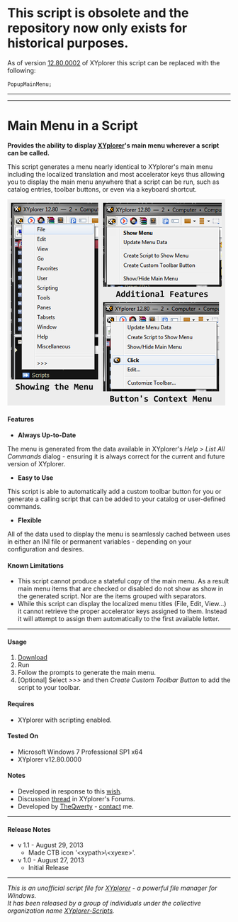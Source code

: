 # This script is obsolete and the repository now only exists for historical purposes.

As of version [12.80.0002](http://www.xyplorer.com/xyfc/viewtopic.php?p=91201#p91201) of XYplorer this script can be replaced with the following:

    PopupMainMenu;

----------

----------

# Main Menu in a Script

**Provides the ability to display [XYplorer](http://xyplorer.com/index.php)'s main menu wherever a script can be called.**

This script generates a menu nearly identical to XYplorer's main menu including the localized translation and most accelerator keys thus allowing you to display the main menu anywhere that a script can be run, such as catalog entries, toolbar buttons, or even via a keyboard shortcut.

![Screenshot of the script's various menus.](./.img/Screenshots.png)

#### Features
+ **Always Up-to-Date**

 The menu is generated from the data available in XYplorer's _Help_ > _List All Commands_ dialog - ensuring it is always correct for the current and future version of XYplorer.

+ **Easy to Use**

 This script is able to automatically add a custom toolbar button for you or generate a calling script that can be added to your catalog or user-defined commands.

+ **Flexible**

 All of the data used to display the menu is seamlessly cached between uses in either an INI file or permanent variables - depending on your configuration and desires.

#### Known Limitations
+ This script cannot produce a stateful copy of the main menu. As a result main menu items that are checked or disabled do not show as show in the generated script. Nor are the items grouped with separators.
+ While this script can display the localized menu titles (File, Edit, View...) it cannot retrieve the proper accelerator keys assigned to them. Instead it will attempt to assign them automatically to the first available letter.

----------

#### Usage
1. [Download](./MainMenu.xys?raw=true)
2. Run
3. Follow the prompts to generate the main menu.
4. [Optional] Select _>>>_ and then _Create Custom Toolbar Button_ to add the script to your toolbar.

#### Requires
+ XYplorer with scripting enabled.

#### Tested On
+ Microsoft Windows 7 Professional SP1 x64
+ XYplorer v12.80.0000

#### Notes
+ Developed in response to this [wish](http://www.xyplorer.com/xyfc/viewtopic.php?p=89396#p89396).
+ Discussion [thread](http://www.xyplorer.com/xyfc/viewtopic.php?f=7&t=10135) in XYplorer's Forums.
+ Developed by [TheQwerty](https://github.com/TheQwerty) - [contact](http://www.xyplorer.com/xyfc/memberlist.php?mode=viewprofile&u=438) me.

----------

#### Release Notes
+ v 1.1 - August 29, 2013
    - Made CTB icon '&lt;xypath&gt;\\&lt;xyexe&gt;'.
+ v 1.0 - August 27, 2013
    - Initial Release

----------


_This is an unofficial script file for [XYplorer](http://xyplorer.com/index.php) - a powerful file manager for Windows.<br>
It has been released by a group of individuals under the collective organization name [XYplorer-Scripts](https://github.com/XYplorer-Scripts)._
